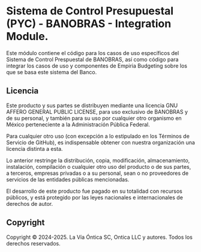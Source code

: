 ﻿# Sistema de Control Presupuestal (PYC) - BANOBRAS - Integration Module.

Este módulo contiene el código para los casos de uso específicos del
Sistema de Control Prespuestal de BANOBRAS, así como código para integrar
los casos de uso y componentes de Empiria Budgeting sobre los que se
basa este sistema del Banco.

## Licencia

Este producto y sus partes se distribuyen mediante una licencia GNU AFFERO
GENERAL PUBLIC LICENSE, para uso exclusivo de BANOBRAS y de su personal, y
también para su uso por cualquier otro organismo en México perteneciente a
la Administración Pública Federal.

Para cualquier otro uso (con excepción a lo estipulado en los Términos de
Servicio de GitHub), es indispensable obtener con nuestra organización una
licencia distinta a esta.

Lo anterior restringe la distribución, copia, modificación, almacenamiento,
instalación, compilación o cualquier otro uso del producto o de sus partes,
a terceros, empresas privadas o a su personal, sean o no proveedores de
servicios de las entidades públicas mencionadas.

El desarrollo de este producto fue pagado en su totalidad con recursos
públicos, y está protegido por las leyes nacionales e internacionales
de derechos de autor.

## Copyright

Copyright © 2024-2025. La Vía Óntica SC, Ontica LLC y autores.
Todos los derechos reservados.

